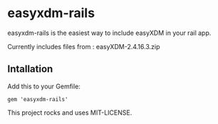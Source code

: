 easyxdm-rails
==============

easyxdm-rails is the easiest way to include easyXDM in your rail app.

Currently includes files from : easyXDM-2.4.16.3.zip

Intallation
--------------

Add this to your Gemfile:

    gem 'easyxdm-rails'



This project rocks and uses MIT-LICENSE.


